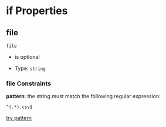 # if Properties



## file



`file`

*   is optional

*   Type: `string`

### file Constraints

**pattern**: the string must match the following regular expression: 

```regexp
^(.*).csv$
```

[try pattern](https://regexr.com/?expression=%5E\(.\*\).csv%24 "try regular expression with regexr.com")

